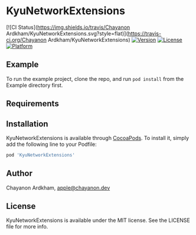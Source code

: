 # KyuNetworkExtensions

[![CI Status](https://img.shields.io/travis/Chayanon Ardkham/KyuNetworkExtensions.svg?style=flat)](https://travis-ci.org/Chayanon Ardkham/KyuNetworkExtensions)
[![Version](https://img.shields.io/cocoapods/v/KyuNetworkExtensions.svg?style=flat)](https://cocoapods.org/pods/KyuNetworkExtensions)
[![License](https://img.shields.io/cocoapods/l/KyuNetworkExtensions.svg?style=flat)](https://cocoapods.org/pods/KyuNetworkExtensions)
[![Platform](https://img.shields.io/cocoapods/p/KyuNetworkExtensions.svg?style=flat)](https://cocoapods.org/pods/KyuNetworkExtensions)

## Example

To run the example project, clone the repo, and run `pod install` from the Example directory first.

## Requirements

## Installation

KyuNetworkExtensions is available through [CocoaPods](https://cocoapods.org). To install
it, simply add the following line to your Podfile:

```ruby
pod 'KyuNetworkExtensions'
```

## Author

Chayanon Ardkham, apple@chayanon.dev

## License

KyuNetworkExtensions is available under the MIT license. See the LICENSE file for more info.
